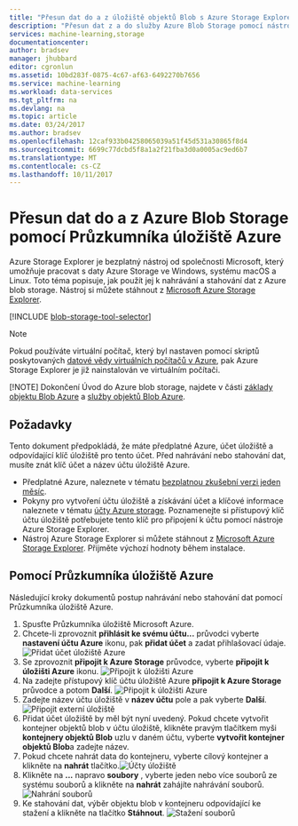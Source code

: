 ```yaml
---
title: "Přesun dat do a z úložiště objektů Blob s Azure Storage Explorer | Microsoft Docs"
description: "Přesun dat z a do služby Azure Blob Storage pomocí nástroje Azure Storage Explorer"
services: machine-learning,storage
documentationcenter: 
author: bradsev
manager: jhubbard
editor: cgronlun
ms.assetid: 10bd283f-0875-4c67-af63-6492270b7656
ms.service: machine-learning
ms.workload: data-services
ms.tgt_pltfrm: na
ms.devlang: na
ms.topic: article
ms.date: 03/24/2017
ms.author: bradsev
ms.openlocfilehash: 12caf933b04258065039a51f45d531a30865f8d4
ms.sourcegitcommit: 6699c77dcbd5f8a1a2f21fba3d0a0005ac9ed6b7
ms.translationtype: MT
ms.contentlocale: cs-CZ
ms.lasthandoff: 10/11/2017
---
```

# <a name="move-data-to-and-from-azure-blob-storage-using-azure-storage-explorer"></a>Přesun dat do a z Azure Blob Storage pomocí Průzkumníka úložiště Azure
Azure Storage Explorer je bezplatný nástroj od společnosti Microsoft, který umožňuje pracovat s daty Azure Storage ve Windows, systému macOS a Linux. Toto téma popisuje, jak použít jej k nahrávání a stahování dat z Azure blob storage. Nástroj si můžete stáhnout z [Microsoft Azure Storage Explorer](http://storageexplorer.com/).

[!INCLUDE [blob-storage-tool-selector](../../../includes/machine-learning-blob-storage-tool-selector.md)]

> [!NOTE]
> Pokud používáte virtuální počítač, který byl nastaven pomocí skriptů poskytovaných [datové vědy virtuálních počítačů v Azure](virtual-machines.md), pak Azure Storage Explorer je již nainstalován ve virtuálním počítači.
> 
> [!NOTE]
> Dokončení Úvod do Azure blob storage, najdete v části [základy objektu Blob Azure](../../storage/blobs/storage-dotnet-how-to-use-blobs.md) a [služby objektů Blob Azure](https://msdn.microsoft.com/library/azure/dd179376.aspx).   
> 
> 

## <a name="prerequisites"></a>Požadavky
Tento dokument předpokládá, že máte předplatné Azure, účet úložiště a odpovídající klíč úložiště pro tento účet. Před nahrávání nebo stahování dat, musíte znát klíč účet a název účtu úložiště Azure. 

* Předplatné Azure, naleznete v tématu [bezplatnou zkušební verzi jeden měsíc](https://azure.microsoft.com/pricing/free-trial/).
* Pokyny pro vytvoření účtu úložiště a získávání účet a klíčové informace naleznete v tématu [účty Azure storage](../../storage/common/storage-create-storage-account.md). Poznamenejte si přístupový klíč účtu úložiště potřebujete tento klíč pro připojení k účtu pomocí nástroje Azure Storage Explorer.
* Nástroj Azure Storage Explorer si můžete stáhnout z [Microsoft Azure Storage Explorer](http://storageexplorer.com/). Přijměte výchozí hodnoty během instalace.

<a id="explorer"></a>

## <a name="use-azure-storage-explorer"></a>Pomocí Průzkumníka úložiště Azure
Následující kroky dokumentů postup nahrávání nebo stahování dat pomocí Průzkumníka úložiště Azure. 

1. Spusťte Průzkumníka úložiště Microsoft Azure.
2. Chcete-li zprovoznit **přihlásit ke svému účtu...**  průvodci vyberte **nastavení účtu Azure** ikonu, pak **přidat účet** a zadat přihlašovací údaje. ![Přidat účet úložiště Azure](./media/move-data-to-azure-blob-using-azure-storage-explorer/add-an-azure-store-account.png)
3. Se zprovoznit **připojit k Azure Storage** průvodce, vyberte **připojit k úložišti Azure** ikonu. ![Připojit k úložišti Azure](./media/move-data-to-azure-blob-using-azure-storage-explorer/connect-to-azure-storage-1.png)
4. Na zadejte přístupový klíč účtu úložiště Azure **připojit k Azure Storage** průvodce a potom **Další**. ![Připojit k úložišti Azure](./media/move-data-to-azure-blob-using-azure-storage-explorer/connect-to-azure-storage-2.png)
5. Zadejte název účtu úložiště v **název účtu** pole a pak vyberte **Další**. ![Připojit externí úložiště](./media/move-data-to-azure-blob-using-azure-storage-explorer/attach-external-storage.png)
6. Přidat účet úložiště by měl být nyní uvedený. Pokud chcete vytvořit kontejner objektů blob v účtu úložiště, klikněte pravým tlačítkem myši **kontejnery objektů Blob** uzlu v daném účtu, vyberte **vytvořit kontejner objektů Blob**a zadejte název.
7. Pokud chcete nahrát data do kontejneru, vyberte cílový kontejner a klikněte na **nahrát** tlačítko.![ Účty úložiště](./media/move-data-to-azure-blob-using-azure-storage-explorer/storage-accounts.png)
8. Klikněte na **...**  napravo **soubory** , vyberte jeden nebo více souborů ze systému souborů a klikněte na **nahrát** zahájíte nahrávání souborů.![ Nahrání souborů](./media/move-data-to-azure-blob-using-azure-storage-explorer/upload-files-to-blob.png)
9. Ke stahování dat, výběr objektu blob v kontejneru odpovídající ke stažení a klikněte na tlačítko **Stáhnout**. ![Stažení souborů](./media/move-data-to-azure-blob-using-azure-storage-explorer/download-files-from-blob.png)

